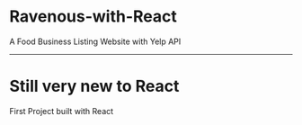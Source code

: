 # Ravenous-with-React
A Food Business Listing Website with Yelp API

----

# Still very new to React
First Project built with React
